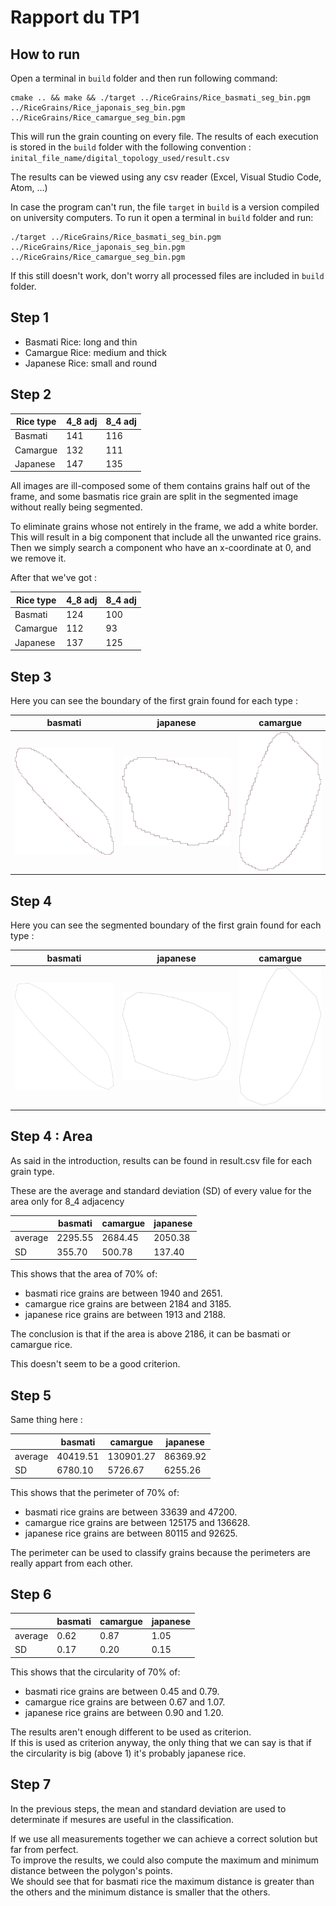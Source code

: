 # Rapport du TP1

## How to run

Open a terminal in `build` folder and then run following command:
```
cmake .. && make && ./target ../RiceGrains/Rice_basmati_seg_bin.pgm ../RiceGrains/Rice_japonais_seg_bin.pgm ../RiceGrains/Rice_camargue_seg_bin.pgm
```

This will run the grain counting on every file.
The results of each execution is stored in the `build` 
folder with the following convention :  
`inital_file_name/digital_topology_used/result.csv`

The results can be viewed using any csv reader (Excel, Visual Studio Code, Atom, ...)

In case the program can't run, the file `target` in `build` is a 
version compiled on university computers. To run it open a terminal in `build` folder and run:
```
./target ../RiceGrains/Rice_basmati_seg_bin.pgm ../RiceGrains/Rice_japonais_seg_bin.pgm ../RiceGrains/Rice_camargue_seg_bin.pgm
```

If this still doesn't work, don't worry all processed files are included in `build` folder.

## Step 1

- Basmati Rice: long and thin
- Camargue Rice: medium and thick
- Japanese Rice: small and round

## Step 2

| Rice type | 4_8 adj | 8_4 adj |
|---|---|---|
| Basmati | 141 | 116 |
| Camargue | 132 | 111 |
| Japanese | 147 | 135 |

All images are ill-composed some of them contains grains half out of the frame, and some basmatis rice grain are split in the segmented image without really being segmented.

To eliminate grains whose not entirely in the frame, we add a white border. This will result in a big component that include all the unwanted rice grains.  
Then we simply search a component who have an x-coordinate at 0, and we remove it.

After that we've got :

| Rice type | 4_8 adj | 8_4 adj |
|---|---|---|
| Basmati | 124 | 100 |
| Camargue | 112 | 93 |
| Japanese | 137 | 125 |


## Step 3

Here you can see the boundary of the first grain found for each type :

|basmati|japanese|camargue|
|---|---|---|
|![boundary_basmati](https://raw.githubusercontent.com/branyoto-etud/digital_geometry/main/report/boundary_bas.svg)|![boundary_japanese](./boundary_jap.svg)|![boundary_camargue](./boundary_cam.svg)|

## Step 4

Here you can see the segmented boundary of the first grain found for each type :

|basmati|japanese|camargue|
|---|---|---|
|![seg_boundary_basmati](./seg_boundary_bas.svg)|![seg_boundary_japanese](./seg_boundary_jap.svg)|![seg_boundary_camargue](./seg_boundary_cam.svg)|


## Step 4 : Area

As said in the introduction, results can be found in result.csv file for each grain type.

These are the average and standard deviation (SD) of every value for the area only for 8_4 adjacency

| |basmati|camargue|japanese|
|---|---|---|---|
|average|2295.55|2684.45|2050.38|
|SD|355.70|500.78|137.40|

This shows that the area of 70% of:
- basmati rice grains are between 1940 and 2651.
- camargue rice grains are between 2184 and 3185.
- japanese rice grains are between 1913 and 2188.

The conclusion is that if the area is above 2186, it can be basmati or camargue rice.

This doesn't seem to be a good criterion.

## Step 5

Same thing here :

| |basmati|camargue|japanese|
|---|---|---|---|
|average|40419.51|130901.27|86369.92|
|SD|6780.10|5726.67|6255.26|

This shows that the perimeter of 70% of:
- basmati rice grains are between  33639  and  47200.
- camargue rice grains are between 125175 and 136628.
- japanese rice grains are between 80115  and  92625.

The perimeter can be used to classify grains because 
the perimeters are really appart from each other.

## Step 6

| |basmati|camargue|japanese|
|---|---|---|---|
|average|0.62|0.87|1.05|
|SD|0.17|0.20|0.15|

This shows that the circularity of 70% of:
- basmati rice grains are between  0.45  and  0.79.
- camargue rice grains are between 0.67  and  1.07.
- japanese rice grains are between 0.90  and  1.20.

The results aren't enough different to be used as criterion.  
If this is used as criterion anyway, the only thing that we 
can say is that if the circularity is big (above 1) it's 
probably japanese rice.

## Step 7

In the previous steps, the mean and standard deviation are 
used to determinate if mesures are useful in the classification.

If we use all measurements together we can achieve a correct
solution but far from perfect.  
To improve the results, we could also compute the 
maximum and minimum distance between the polygon's points.   
We should see that for basmati rice the maximum 
distance is greater than the others and the minimum distance
is smaller that the others.

